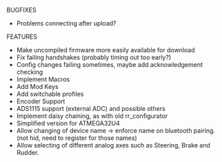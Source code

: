 BUGFIXES
- Problems connecting after upload?


FEATURES
- Make uncompiled firmware more easily available for download
- Fix failing handshakes (probably timing out too early?)
- Config changes failing sometimes, maybe add acknowledgement checking
- Implement Macros
- Add Mod Keys
- Add switchable profiles
- Encoder Support
- ADS1115 support (external ADC) and possible others
- Implement daisy chaining, as with old rr_configurator
- Simplified version for ATMEGA32U4
- Allow changing of device name -> enforce name on bluetooth pairing. (not hid, need to register for those names)
- Allow selecting of different analog axes such as Steering, Brake and Rudder.











